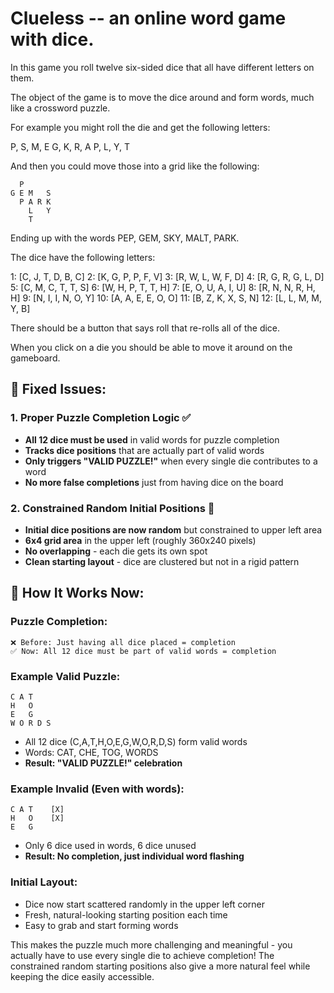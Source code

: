 # Clueless -- an online word game with dice.

In this game you roll twelve six-sided dice that all have different letters on them.

The object of the game is to move the dice around and form words, much like a crossword puzzle.

For example you might roll the die and get the following letters:

P, S, M, E
G, K, R, A
P, L, Y, T

And then you could move those into a grid like the following:

```
  P
G E M   S
  P A R K
    L   Y
    T
```

Ending up with the words PEP, GEM, SKY, MALT, PARK.

The dice have the following letters:

1: [C, J, T, D, B, C]
2: [K, G, P, P, F, V]
3: [R, W, L, W, F, D]
4: [R, G, R, G, L, D]
5: [C, M, C, T, T, S]
6: [W, H, P, T, T, H]
7: [E, O, U, A, I, U]
8: [R, N, N, R, H, H]
9: [N, I, I, N, O, Y]
10: [A, A, E, E, O, O]
11: [B, Z, K, X, S, N]
12: [L, L, M, M, Y, B]

There should be a button that says roll that re-rolls all of the dice.

When you click on a die you should be able to move it around on the gameboard.

## 🎯 **Fixed Issues:**

### **1. Proper Puzzle Completion Logic ✅**

- **All 12 dice must be used** in valid words for puzzle completion
- **Tracks dice positions** that are actually part of valid words
- **Only triggers "VALID PUZZLE!"** when every single die contributes to a word
- **No more false completions** just from having dice on the board

### **2. Constrained Random Initial Positions 🎲**

- **Initial dice positions are now random** but constrained to upper left area
- **6x4 grid area** in the upper left (roughly 360x240 pixels)
- **No overlapping** - each die gets its own spot
- **Clean starting layout** - dice are clustered but not in a rigid pattern

## 🔧 **How It Works Now:**

### **Puzzle Completion:**

```
❌ Before: Just having all dice placed = completion
✅ Now: All 12 dice must be part of valid words = completion
```

### **Example Valid Puzzle:**

```
C A T
H   O
E   G
W O R D S
```

- All 12 dice (C,A,T,H,O,E,G,W,O,R,D,S) form valid words
- Words: CAT, CHE, TOG, WORDS
- **Result: "VALID PUZZLE!" celebration**

### **Example Invalid (Even with words):**

```
C A T    [X]
H   O    [X]
E   G
```

- Only 6 dice used in words, 6 dice unused
- **Result: No completion, just individual word flashing**

### **Initial Layout:**

- Dice now start scattered randomly in the upper left corner
- Fresh, natural-looking starting position each time
- Easy to grab and start forming words

This makes the puzzle much more challenging and meaningful - you actually have to use every single die to achieve completion! The constrained random starting positions also give a more natural feel while keeping the dice easily accessible.
